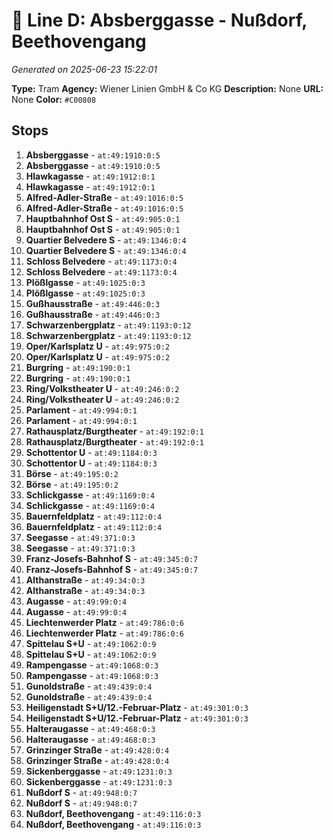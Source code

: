 # 🚊 Line D: Absberggasse - Nußdorf, Beethovengang

*Generated on 2025-06-23 15:22:01*

**Type:** Tram
**Agency:** Wiener Linien GmbH & Co KG
**Description:** None
**URL:** None
**Color:** `#C00808`

## Stops

1. **Absberggasse** - `at:49:1910:0:5`
2. **Absberggasse** - `at:49:1910:0:5`
3. **Hlawkagasse** - `at:49:1912:0:1`
4. **Hlawkagasse** - `at:49:1912:0:1`
5. **Alfred-Adler-Straße** - `at:49:1016:0:5`
6. **Alfred-Adler-Straße** - `at:49:1016:0:5`
7. **Hauptbahnhof Ost S** - `at:49:905:0:1`
8. **Hauptbahnhof Ost S** - `at:49:905:0:1`
9. **Quartier Belvedere S** - `at:49:1346:0:4`
10. **Quartier Belvedere S** - `at:49:1346:0:4`
11. **Schloss Belvedere** - `at:49:1173:0:4`
12. **Schloss Belvedere** - `at:49:1173:0:4`
13. **Plößlgasse** - `at:49:1025:0:3`
14. **Plößlgasse** - `at:49:1025:0:3`
15. **Gußhausstraße** - `at:49:446:0:3`
16. **Gußhausstraße** - `at:49:446:0:3`
17. **Schwarzenbergplatz** - `at:49:1193:0:12`
18. **Schwarzenbergplatz** - `at:49:1193:0:12`
19. **Oper/Karlsplatz U** - `at:49:975:0:2`
20. **Oper/Karlsplatz U** - `at:49:975:0:2`
21. **Burgring** - `at:49:190:0:1`
22. **Burgring** - `at:49:190:0:1`
23. **Ring/Volkstheater U** - `at:49:246:0:2`
24. **Ring/Volkstheater U** - `at:49:246:0:2`
25. **Parlament** - `at:49:994:0:1`
26. **Parlament** - `at:49:994:0:1`
27. **Rathausplatz/Burgtheater** - `at:49:192:0:1`
28. **Rathausplatz/Burgtheater** - `at:49:192:0:1`
29. **Schottentor U** - `at:49:1184:0:3`
30. **Schottentor U** - `at:49:1184:0:3`
31. **Börse** - `at:49:195:0:2`
32. **Börse** - `at:49:195:0:2`
33. **Schlickgasse** - `at:49:1169:0:4`
34. **Schlickgasse** - `at:49:1169:0:4`
35. **Bauernfeldplatz** - `at:49:112:0:4`
36. **Bauernfeldplatz** - `at:49:112:0:4`
37. **Seegasse** - `at:49:371:0:3`
38. **Seegasse** - `at:49:371:0:3`
39. **Franz-Josefs-Bahnhof S** - `at:49:345:0:7`
40. **Franz-Josefs-Bahnhof S** - `at:49:345:0:7`
41. **Althanstraße** - `at:49:34:0:3`
42. **Althanstraße** - `at:49:34:0:3`
43. **Augasse** - `at:49:99:0:4`
44. **Augasse** - `at:49:99:0:4`
45. **Liechtenwerder Platz** - `at:49:786:0:6`
46. **Liechtenwerder Platz** - `at:49:786:0:6`
47. **Spittelau S+U** - `at:49:1062:0:9`
48. **Spittelau S+U** - `at:49:1062:0:9`
49. **Rampengasse** - `at:49:1068:0:3`
50. **Rampengasse** - `at:49:1068:0:3`
51. **Gunoldstraße** - `at:49:439:0:4`
52. **Gunoldstraße** - `at:49:439:0:4`
53. **Heiligenstadt S+U/12.-Februar-Platz** - `at:49:301:0:3`
54. **Heiligenstadt S+U/12.-Februar-Platz** - `at:49:301:0:3`
55. **Halteraugasse** - `at:49:468:0:3`
56. **Halteraugasse** - `at:49:468:0:3`
57. **Grinzinger Straße** - `at:49:428:0:4`
58. **Grinzinger Straße** - `at:49:428:0:4`
59. **Sickenberggasse** - `at:49:1231:0:3`
60. **Sickenberggasse** - `at:49:1231:0:3`
61. **Nußdorf S** - `at:49:948:0:7`
62. **Nußdorf S** - `at:49:948:0:7`
63. **Nußdorf, Beethovengang** - `at:49:116:0:3`
64. **Nußdorf, Beethovengang** - `at:49:116:0:3`